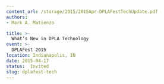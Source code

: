 ```yaml
---
content_url: /storage/2015/2015Apr-DPLAFestTechUpdate.pdf
authors: 
- Mark A. Matienzo

title: >-
  What’s New in DPLA Technology
event: >-
  DPLAFest 2015
location: Indianapolis, IN
date: 2015-04-17
status:  Invited
slug: dplafest-tech
---
```

